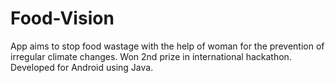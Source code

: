 # Food-Vision
App aims to stop food wastage with the help of woman for the prevention of irregular climate changes.
Won 2nd prize in international hackathon.
Developed for Android using Java.
